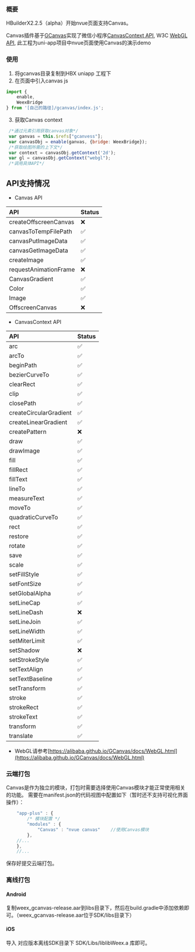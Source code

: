 ### 概要
HBuilderX2.2.5（alpha）开始nvue页面支持Canvas。

Canvas插件基于[GCanvas](https://github.com/alibaba/GCanvas)实现了微信小程序[CanvasContext API](https://developers.weixin.qq.com/miniprogram/dev/api/canvas/CanvasContext.html),  W3C [WebGL API](https://developer.mozilla.org/en-US/docs/Web/API/WebGL_API),
此工程为uni-app项目中nvue页面使用Canvas的演示demo

### 使用
1. 将gcanvas目录复制到HBX uniapp 工程下
2. 在页面中引入canvas js
```javascript
import {
	enable,
	WeexBridge
} from '[自己的路径]/gcanvas/index.js';
```
3. 获取Canvas context
```javascript
 /*通过元素引用获取canvas对象*/
 var ganvas = this.$refs["gcanvess"];
 var canvasObj = enable(ganvas, {bridge: WeexBridge});
 /*获取绘图所需的上下文*/
 var context = canvasObj.getContext('2d');
 var gl = canvasObj.getContext("webgl");
 /*调用具体API*/
```
## API支持情况
* Canvas API

API|Status|
:-|:-|
createOffscreenCanvas|❌
canvasToTempFilePath|✅
canvasPutImageData|✅
canvasGetImageData|✅
createImage|✅
requestAnimationFrame|❌
CanvasGradient|✅
Color|✅
Image|✅
OffscreenCanvas|❌
* CanvasContext API

API|Status|
:-|:-|
arc|✅
arcTo|✅
beginPath|✅	
bezierCurveTo|✅	
clearRect|✅
clip|✅
closePath|✅
createCircularGradient|✅
createLinearGradient|✅
createPattern|❌
draw|✅
drawImage|✅	
fill|✅
fillRect|✅
fillText|✅
lineTo|✅
measureText|✅
moveTo|✅
quadraticCurveTo|✅
rect|✅
restore|✅
rotate|✅
save|✅
scale|✅
setFillStyle|✅
setFontSize|✅
setGlobalAlpha|✅
setLineCap|✅
setLineDash|❌
setLineJoin|✅
setLineWidth|✅
setMiterLimit|✅
setShadow| ❌
setStrokeStyle|✅
setTextAlign|✅
setTextBaseline|✅
setTransform|✅
stroke|✅
strokeRect|✅
strokeText|✅
transform|✅
translate|✅
* WebGL请参考[https://alibaba.github.io/GCanvas/docs/WebGL.html](https://alibaba.github.io/GCanvas/docs/WebGL.html)

### 云端打包
Canvas是作为独立的模块，打包时需要选择使用Canvas模块才能正常使用相关的功能。
需要在manifest.json的代码视图中配置如下（暂时还不支持可视化界面操作）：
```javascript
    "app-plus" : {
        /* 模块配置 */
        "modules" : {
            "Canvas" : "nvue canvas"    //使用Canvas模块
        },
	//...
    },
    //...
```
保存好提交云端打包。

### 离线打包
#### Android
复制weex_gcanvas-release.aar到libs目录下，然后在build.gradle中添加依赖即可。（weex_gcanvas-release.aar位于SDK/libs目录下）

#### iOS
导入 对应版本离线SDK目录下 SDK/Libs/liblibWeex.a  库即可。